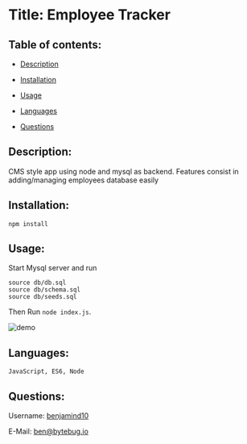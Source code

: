 # Title: Employee Tracker

## Table of contents:

- [ Description ](#about)
- [ Installation ](#installation)
- [ Usage ](#usage)
- [ Languages ](#languages)

- [ Questions ](#questions)

<a name="about"></a>

## Description:

CMS style app using node and mysql as backend. Features consist in adding/managing employees database easily

<a name="installation"></a>

## Installation:

    npm install

<a name="usage"></a>

## Usage:

Start Mysql server and run

```
source db/db.sql
source db/schema.sql
source db/seeds.sql
```

Then Run `node index.js`.

![demo](./assets/images/demo.gif)

<a name="languages"></a>

## Languages:

    JavaScript, ES6, Node

<a name="questions"></a>

## Questions:

Username: <a href=https://github.com/benjamind10>benjamind10</a>

E-Mail: ben@bytebug.io
